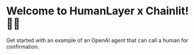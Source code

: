 # Welcome to HumanLayer x Chainlit! 🚀🤖

Get started with an example of an OpenAI agent that can call a human for confirmation.